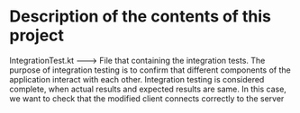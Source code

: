 # Description of the contents of this project

IntegrationTest.kt ---> File that containing the integration tests. The purpose of integration testing is to confirm that different components of the application interact with each other. Integration testing is considered complete, when actual results and expected results are same. In this case, we want to check that the modified client connects correctly to the server
